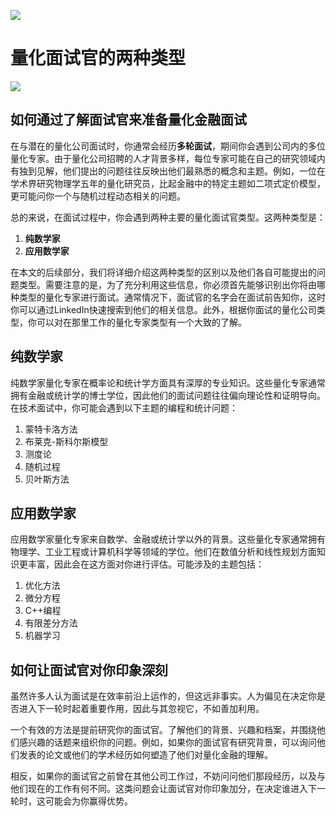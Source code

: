 ![](https://fastly.jsdelivr.net/gh/bucketio/img11@main/2024/10/21/1729466068183-23134fce-3131-4262-b18c-f378d71af4f6.gif)

# 量化面试官的两种类型
![](https://fastly.jsdelivr.net/gh/bucketio/img9@main/2024/10/20/1729465031968-b3c8959e-1d37-4b8a-91b1-b0b0dfe25143.png)

## 如何通过了解面试官来准备量化金融面试

在与潜在的量化公司面试时，你通常会经历**多轮面试**，期间你会遇到公司内的多位量化专家。由于量化公司招聘的人才背景多样，每位专家可能在自己的研究领域内有独到见解，他们提出的问题往往反映出他们最熟悉的概念和主题。例如，一位在学术界研究物理学五年的量化研究员，比起金融中的特定主题如二项式定价模型，更可能问你一个与随机过程动态相关的问题。

总的来说，在面试过程中，你会遇到两种主要的量化面试官类型。这两种类型是：

1. **纯数学家**
2. **应用数学家**

在本文的后续部分，我们将详细介绍这两种类型的区别以及他们各自可能提出的问题类型。需要注意的是，为了充分利用这些信息，你必须首先能够识别出你将由哪种类型的量化专家进行面试。通常情况下，面试官的名字会在面试前告知你，这时你可以通过LinkedIn快速搜索到他们的相关信息。此外，根据你面试的量化公司类型，你可以对在那里工作的量化专家类型有一个大致的了解。

## 纯数学家

纯数学家量化专家在概率论和统计学方面具有深厚的专业知识。这些量化专家通常拥有金融或统计学的博士学位，因此他们的面试问题往往偏向理论性和证明导向。在技术面试中，你可能会遇到以下主题的编程和统计问题：

1. 蒙特卡洛方法
2. 布莱克-斯科尔斯模型
3. 测度论
4. 随机过程
5. 贝叶斯方法

## 应用数学家

应用数学家量化专家来自数学、金融或统计学以外的背景。这些量化专家通常拥有物理学、工业工程或计算机科学等领域的学位。他们在数值分析和线性规划方面知识更丰富，因此会在这方面对你进行评估。可能涉及的主题包括：

1. 优化方法
2. 微分方程
3. C++编程
4. 有限差分方法
5. 机器学习

## 如何让面试官对你印象深刻

虽然许多人认为面试是在效率前沿上运作的，但这远非事实。人为偏见在决定你是否进入下一轮时起着重要作用，因此与其忽视它，不如善加利用。

一个有效的方法是提前研究你的面试官。了解他们的背景、兴趣和档案，并围绕他们感兴趣的话题来组织你的问题。例如，如果你的面试官有研究背景，可以询问他们发表的论文或他们的学术经历如何塑造了他们对量化金融的理解。

相反，如果你的面试官之前曾在其他公司工作过，不妨问问他们那段经历，以及与他们现在的工作有何不同。这类问题会让面试官对你印象加分，在决定谁进入下一轮时，这可能会为你赢得优势。
